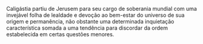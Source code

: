 ﻿Caligástia partiu de Jerusem para seu cargo de soberania mundial com uma invejável folha de lealdade e devoção ao bem-estar do universo de sua origem e permanência, não obstante uma determinada inquietação característica somada a uma tendência para discordar da ordem estabelecida em certas questões menores.